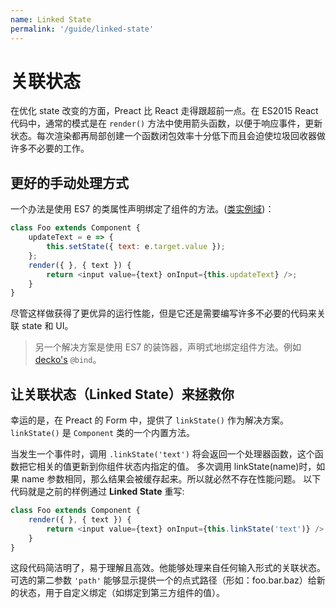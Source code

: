 ```yaml
---
name: Linked State
permalink: '/guide/linked-state'
---
```


# 关联状态

在优化 state 改变的方面，Preact 比 React 走得跟超前一点。在 ES2015 React 代码中，通常的模式是在 `render()` 方法中使用箭头函数，以便于响应事件，更新状态。每次渲染都再局部创建一个函数闭包效率十分低下而且会迫使垃圾回收器做许多不必要的工作。

## 更好的手动处理方式

一个办法是使用 ES7 的类属性声明绑定了组件的方法。([类实例域](https://github.com/jeffmo/es-class-fields-and-static-properties))：


```js
class Foo extends Component {
	updateText = e => {
		this.setState({ text: e.target.value });
	};
	render({ }, { text }) {
		return <input value={text} onInput={this.updateText} />;
	}
}
```


尽管这样做获得了更优异的运行性能，但是它还是需要编写许多不必要的代码来关联 state 和 UI。

> 另一个解决方案是使用 ES7 的装饰器，声明式地绑定组件方法。例如 [decko's](http://git.io/decko) `@bind`。

## 让关联状态（Linked State）来拯救你
幸运的是，在 Preact 的 Form 中，提供了 `linkState()` 作为解决方案。`linkState()` 是 `Component` 类的一个内置方法。

当发生一个事件时，调用 `.linkState('text')` 将会返回一个处理器函数，这个函数把它相关的值更新到你组件状态内指定的值。
多次调用 linkState(name)时，如果 name 参数相同，那么结果会被缓存起来。所以就必然不存在性能问题。
以下代码就是之前的样例通过 **Linked State** 重写:

```js
class Foo extends Component {
	render({ }, { text }) {
		return <input value={text} onInput={this.linkState('text')} />;
	}
}
```
这段代码简洁明了，易于理解且高效。他能够处理来自任何输入形式的关联状态。
可选的第二参数 `'path'` 能够显示提供一个的点式路径（形如：foo.bar.baz）给新的状态，用于自定义绑定（如绑定到第三方组件的值）。

